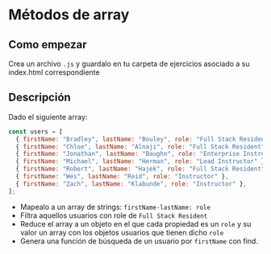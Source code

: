 # Métodos de array

## Como empezar

Crea un archivo `.js` y guardalo en tu carpeta de ejercicios asociado a su index.html correspondiente

## Descripción

Dado el siguiente array:

```js
const users = [
  { firstName: "Bradley", lastName: "Bouley", role: "Full Stack Resident" },
  { firstName: "Chloe", lastName: "Alnaji", role: "Full Stack Resident" },
  { firstName: "Jonathan", lastName: "Baughn", role: "Enterprise Instructor" },
  { firstName: "Michael", lastName: "Herman", role: "Lead Instructor" },
  { firstName: "Robert", lastName: "Hajek", role: "Full Stack Resident" },
  { firstName: "Wes", lastName: "Reid", role: "Instructor" },
  { firstName: "Zach", lastName: "Klabunde", role: "Instructor" },
];
```

- Mapealo a un array de strings: `firstName-lastName: role`
- Filtra aquellos usuarios con role de `Full Stack Resident`
- Reduce el array a un objeto en el que cada propiedad es un `role` y su valor un array con los objetos usuarios que tienen dicho `role`
- Genera una función de búsqueda de un usuario por `firstName` con find.
